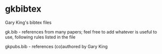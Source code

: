 gkbibtex
========

Gary King's bibtex files

gk.bib - references from many papers; feel free to add whatever is useful to use, following rules listed in the file

gkpubs.bib - references (co)authored by Gary King
